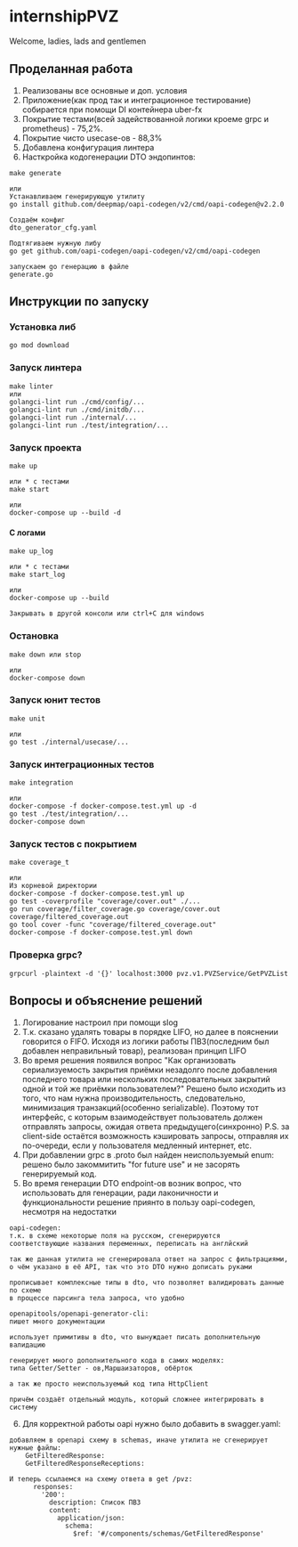 # internshipPVZ
Welcome, ladies, lads and gentlemen

## Проделанная работа
1. Реализованы все основные и доп. условия
2. Приложение(как прод так и интеграционное тестирование) собирается при помощи DI контейнера uber-fx
3. Покрытие тестами(всей задействованной логики кроеме grpc и prometheus) - 75,2%. 
4. Покрытие чисто usecase-ов - 88,3%
5. Добавлена конфигурация линтера
6. Насткройка кодогенерации DTO эндопинтов:
```
make generate

или
Устанавливаем генерирующую утилиту
go install github.com/deepmap/oapi-codegen/v2/cmd/oapi-codegen@v2.2.0

Создаём конфиг
dto_generator_cfg.yaml

Подтягиваем нужную либу
go get github.com/oapi-codegen/oapi-codegen/v2/cmd/oapi-codegen

запускаем go генерацию в файле
generate.go
```

## Инструкции по запуску
### Установка либ
```
go mod download
```
### Запуск линтера
```
make linter
или
golangci-lint run ./cmd/config/...
golangci-lint run ./cmd/initdb/...
golangci-lint run ./internal/...
golangci-lint run ./test/integration/...
```

### Запуск проекта
```
make up

или * c тестами
make start

или 
docker-compose up --build -d
```
#### С логами
```
make up_log

или * c тестами
make start_log

или 
docker-compose up --build

Закрывать в другой консоли или ctrl+C для windows
```
### Остановка
```
make down или stop

или
docker-compose down
```
### Запуск юнит тестов
```
make unit

или
go test ./internal/usecase/...
```
### Запуск интеграционных тестов
```
make integration

или
docker-compose -f docker-compose.test.yml up -d
go test ./test/integration/...
docker-compose down

```

### Запуск тестов с покрытием
```
make coverage_t

или
Из корневой директории
docker-compose -f docker-compose.test.yml up
go test -coverprofile "coverage/cover.out" ./...
go run coverage/filter_coverage.go coverage/cover.out coverage/filtered_coverage.out
go tool cover -func "coverage/filtered_coverage.out"  
docker-compose -f docker-compose.test.yml down
```

### Проверка grpc?
```
grpcurl -plaintext -d '{}' localhost:3000 pvz.v1.PVZService/GetPVZList
```

## Вопросы и объяснение решений
1. Логирование настроил при помощи slog
2. Т.к. сказано удалять товары в порядке LIFO, 
но далее в пояснении говорится о FIFO. Исходя из логики 
работы ПВЗ(последним был добавлен неправильный товар),
реализован принцип LIFO
3. Во время решения появился вопрос "Как организовать сериализуемость
закрытия приёмки незадолго после добавления последнего товара или
нескольких последовательных закрытий одной и той же приёмки пользователем?"
Решено было исходить из того, что нам нужна производительность, 
следовательно, минимизация транзакций(особенно serializable).
Поэтому тот интерфейс, с которым взаимодействует пользователь должен 
отправлять запросы, ожидая ответа предыдущего(синхронно)
P.S. за client-side остаётся возможность кэшировать запросы,
отправляя их по-очереди, если у пользователя медленный интернет, etc.
4. При добавлении grpc в .proto был найден неиспользуемый enum:
решено было закоммитить "for future use" и не засорять генерируемый код.
5. Во время генерации DTO endpoint-ов возник вопрос, что использовать для генерации,
ради лаконичности и функциональности решение приянто в пользу oapi-codegen, несмотря на
недостатки
```
oapi-codegen:
т.к. в схеме некоторые поля на русском, сгенерируются
соответствующие названия переменных, переписать на англйский

так же данная утилита не сгенерировала ответ на запрос с фильтрациями,
о чём указано в её API, так что это DTO нужно дописать руками

прописывает комплексные типы в dto, что позволяет валидировать данные по схеме
в процессе парсинга тела запроса, что удобно
```
```
openapitools/openapi-generator-cli:
пишет много документации

использует примитивы в dto, что вынуждает писать дополнительную валидацию

генерирует много дополнительного кода в самих моделях:
типа Getter/Setter - ов,Маршаизаторов, обёрток

а так же просто неиспользуемый код типа HttpClient

причём создаёт отдельный модуль, который сложнее интегрировать в систему
```
6. Для корректной работы oapi нужно было добавить в swagger.yaml:
```
добавляем в openapi схему в schemas, иначе утилита не сгенерирует нужные файлы:
    GetFilteredResponse:
    GetFilteredResponseReceptions:
              
И теперь ссылаемся на схему ответа в get /pvz:
      responses:
        '200':
          description: Список ПВЗ
          content:
            application/json:
              schema:
                $ref: '#/components/schemas/GetFilteredResponse'
```